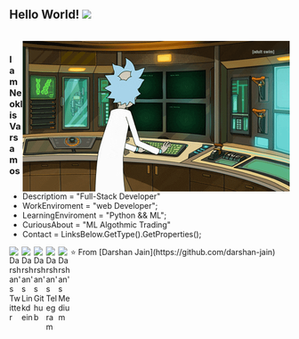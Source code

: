 ## Hello World! <img src="https://raw.githubusercontent.com/iampavangandhi/iampavangandhi/master/gifs/Hi.gif" width="30px"></h2>

<br />
<img align="right" alt="GIF" src="https://github.com/darshan-jain/darshan-jain/blob/master/rick.gif" />

### I am Neoklis Varsamos
- Descriptiom = "Full-Stack Developer"
- WorkEnviroment = "web Developer";
- LearningEnviroment = "Python && ML";
- CuriousAbout = "ML Algothmic Trading"
- Contact = LinksBelow.GetType().GetProperties();


<a href="https://twitter.com/darshanjain01">
  <img align="left" alt="Darshan's Twitter" width="22px" src="https://cdn.jsdelivr.net/npm/simple-icons@v3/icons/twitter.svg" />
</a>
<a href="https://www.linkedin.com/in/darshan-j-236793121">
  <img align="left" alt="Darshan's Linkdein" width="22px" src="https://cdn.jsdelivr.net/npm/simple-icons@v3/icons/linkedin.svg" />
</a>
<a href="https://github.com/darshan-jain">
  <img align="left" alt="Darshan's Github" width="22px" src="https://cdn.jsdelivr.net/npm/simple-icons@v3/icons/github.svg" />
</a>
<a href="https://t.me/darshanjain01">
  <img align="left" alt="Darshan's Telegram" width="22px" src="https://cdn.jsdelivr.net/npm/simple-icons@v3/icons/telegram.svg" />
</a>
<a href="https://medium.com/@darshanjain_5991">
  <img align="left" alt="Darshan's Medium" width="22px" src="https://cdn.jsdelivr.net/npm/simple-icons@v3/icons/medium.svg" />
</a>
⭐️ From [Darshan Jain](https://github.com/darshan-jain)

